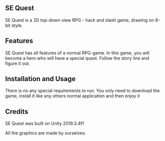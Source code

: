 ## SE Quest 
SE Quest is a 2D top-down view RPG - hack and slash game, drawing on 8-bit style.

## Features
SE Quest has all features of a normal RPG-game. In this game, you will become a hero who will have a special quest. Follow the story line and figure it out.

## Installation and Usage
There is no any special requirements to run. You only need to download the game, install it like any others normal application and then enjoy it

## Credits
SE Quest was built on Unity 2019.3.4f1

All the graphics are made by ourselves.
